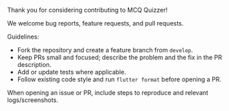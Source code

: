 Thank you for considering contributing to MCQ Quizzer!

We welcome bug reports, feature requests, and pull requests.

Guidelines:
- Fork the repository and create a feature branch from `develop`.
- Keep PRs small and focused; describe the problem and the fix in the PR description.
- Add or update tests where applicable.
- Follow existing code style and run `flutter format` before opening a PR.

When opening an issue or PR, include steps to reproduce and relevant logs/screenshots.
